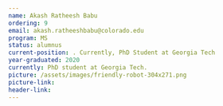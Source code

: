 ```yaml
---
name: Akash Ratheesh Babu
ordering: 9
email: akash.ratheeshbabu@colorado.edu
program: MS 
status: alumnus 
current-position: . Currently, PhD Student at Georgia Tech
year-graduated: 2020
currently: PhD student at Georgia Tech.
picture: /assets/images/friendly-robot-304x271.png
picture-link: 
header-link: 
---
```

